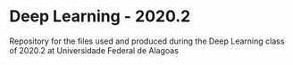 # Deep Learning - 2020.2

Repository for the files used and produced during the Deep Learning class of 2020.2 at Universidade Federal de Alagoas
